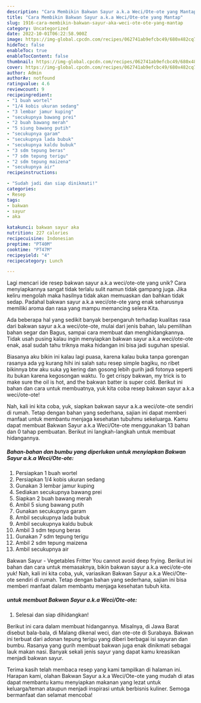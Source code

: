 ```yaml
---
description: "Cara Membikin Bakwan Sayur a.k.a Weci/Ote-ote yang Mantap"
title: "Cara Membikin Bakwan Sayur a.k.a Weci/Ote-ote yang Mantap"
slug: 1916-cara-membikin-bakwan-sayur-aka-weci-ote-ote-yang-mantap
category: Uncategorized
date: 2022-10-01T06:22:58.900Z
image: https://img-global.cpcdn.com/recipes/062741ab9efcbc49/680x482cq70/bakwan-sayur-aka-weciote-ote-foto-resep-utama.jpg
hideToc: false
enableToc: true
enableTocContent: false
thumbnail: https://img-global.cpcdn.com/recipes/062741ab9efcbc49/680x482cq70/bakwan-sayur-aka-weciote-ote-foto-resep-utama.jpg
cover: https://img-global.cpcdn.com/recipes/062741ab9efcbc49/680x482cq70/bakwan-sayur-aka-weciote-ote-foto-resep-utama.jpg
author: Admin
authorAv: notfound
ratingvalue: 4.6
reviewcount: 9
recipeingredient:
- "1 buah wortel"
- "1/4 kobis ukuran sedang"
- "3 lembar jamur kuping"
- "secukupnya bawang prei"
- "2 buah bawang merah"
- "5 siung bawang putih"
- "secukupnya garam"
- "secukupnya lada bubuk"
- "secukupnya kaldu bubuk"
- "3 sdm tepung beras"
- "7 sdm tepung terigu"
- "2 sdm tepung maizena"
- "secukupnya air"
recipeinstructions:

- "Sudah jadi dan siap dinikmati!"
categories:
- Resep
tags:
- bakwan
- sayur
- aka

katakunci: bakwan sayur aka 
nutrition: 227 calories
recipecuisine: Indonesian
preptime: "PT40M"
cooktime: "PT47M"
recipeyield: "4"
recipecategory: Lunch

---
```





Lagi mencari ide resep bakwan sayur a.k.a weci/ote-ote yang unik? Cara menyiapkannya sangat tidak terlalu sulit namun tidak gampang juga. Jika keliru mengolah maka hasilnya tidak akan memuaskan dan bahkan tidak sedap. Padahal bakwan sayur a.k.a weci/ote-ote yang enak seharusnya memiliki aroma dan rasa yang mampu memancing selera Kita.





Ada beberapa hal yang sedikit banyak berpengaruh terhadap kualitas rasa dari bakwan sayur a.k.a weci/ote-ote, mulai dari jenis bahan, lalu pemilihan bahan segar dan Bagus, sampai cara membuat dan menghidangkannya. Tidak usah pusing kalau ingin menyiapkan bakwan sayur a.k.a weci/ote-ote enak,      asal sudah tahu triknya maka hidangan ini bisa jadi suguhan spesial.














Biasanya aku bikin ini kalau lagi puasa, karena kalau buka tanpa gorengan rasanya ada yg kurang hihi ini salah satu resep simple bagiku, no ribet bikinnya btw aku suka yg kering dan gosong lebih gurih jadi fotonya seperti itu bukan karena kegosongan waktu. To get crispy bakwan, my trick is to make sure the oil is hot, and the bakwan batter is super cold. Berikut ini bahan dan cara untuk membuatnya, yuk kita coba resep bakwan sayur a.k.a weci/ote-ote!






Nah, kali ini kita coba, yuk, siapkan bakwan sayur a.k.a weci/ote-ote sendiri di rumah. Tetap dengan bahan yang sederhana, sajian ini dapat memberi manfaat untuk membantu menjaga kesehatan tubuhmu sekeluarga. Kamu dapat membuat Bakwan Sayur a.k.a Weci/Ote-ote menggunakan 13 bahan dan 0 tahap pembuatan. Berikut ini langkah-langkah untuk membuat hidangannya.

<!--inarticleads1-->

##### Bahan-bahan dan bumbu yang diperlukan untuk menyiapkan Bakwan Sayur a.k.a Weci/Ote-ote:

1. Persiapkan 1 buah wortel
1. Persiapkan 1/4 kobis ukuran sedang
1. Gunakan 3 lembar jamur kuping
1. Sediakan secukupnya bawang prei
1. Siapkan 2 buah bawang merah
1. Ambil 5 siung bawang putih
1. Gunakan secukupnya garam
1. Ambil secukupnya lada bubuk
1. Ambil secukupnya kaldu bubuk
1. Ambil 3 sdm tepung beras
1. Gunakan 7 sdm tepung terigu
1. Ambil 2 sdm tepung maizena
1. Ambil secukupnya air


Bakwan Sayur - Vegetables Fritter You cannot avoid deep frying. Berikut ini bahan dan cara untuk memasaknya, bikin bakwan sayur a.k.a weci/ote-ote yuk! Nah, kali ini kita coba, yuk, variasikan Bakwan Sayur a.k.a Weci/Ote-ote sendiri di rumah. Tetap dengan bahan yang sederhana, sajian ini bisa memberi manfaat dalam membantu menjaga kesehatan tubuh kita. 

<!--inarticleads2-->

#####  untuk membuat Bakwan Sayur a.k.a Weci/Ote-ote:


1. Selesai dan siap dihidangkan!

Berikut ini cara dalam membuat hidangannya. Misalnya, di Jawa Barat disebut bala-bala, di Malang dikenal weci, dan ote-ote di Surabaya. Bakwan ini terbuat dari adonan tepung terigu yang diberi berbagai isi sayuran dan bumbu. Rasanya yang gurih membuat bakwan juga enak dinikmati sebagai lauk makan nasi. Banyak sekali jenis sayur yang dapat kamu kreasikan menjadi bakwan sayur. 

Terima kasih telah membaca resep yang kami tampilkan di halaman ini. Harapan kami, olahan Bakwan Sayur a.k.a Weci/Ote-ote yang mudah di atas dapat membantu kamu menyiapkan makanan yang lezat untuk keluarga/teman ataupun menjadi inspirasi untuk berbisnis kuliner. Semoga bermanfaat dan selamat mencoba!
